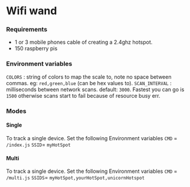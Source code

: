 # Wifi wand

### Requirements

* 1 or 3 mobile phones cable of creating a 2.4ghz hotspot.
* 150 raspberry pis

### Environment variables

`COLORS` : string of colors to map the scale to, note no space between commas. eg: `red,green,blue` (can be hex values to).
`SCAN_INTERVAL` : milliseconds between network scans. default: `3000`. Fastest you can go is `1500` otherwise scans start to fail because of resource busy err.

### Modes
#### Single
To track a single device. Set the following Environment variables
`CMD` = `/index.js`
`SSID`= `myHotSpot`

#### Multi
To track a single device. Set the following Environment variables
`CMD` = `/multi.js`
`SSIDS`= `myHotSpot,yourHotSpot,unicornHotspot` 
